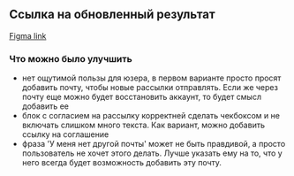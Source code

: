 ## Cсылка на обновленный результат

[Figma link](https://www.figma.com/file/GJ3gUSTjr4pb20JQm1Z0Jh/schoolbook-letter?type=design&node-id=0-1&mode=design&t=H56PnXWcChjhjeiF-0)

### Что можно было улучшить

- нет ощутимой пользы для юзера, в первом варианте просто просят добавить почту, чтобы новые рассылки отправлять. Если же через почту еще можно будет восстановить аккаунт, то будет смысл добавить ее
- блок с согласием на рассылку корректней сделать чекбоксом и не включать слишком много текста. Как вариант, можно добавить ссылку на соглашение
- фраза 'У меня нет другой почты' может не быть правдивой, а просто пользователь не хочет этого делать. Лучше указать ему на то, что у него всегда будет возможность добавить эту почту.
